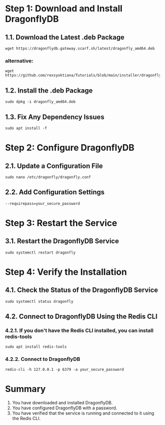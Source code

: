 # Step 1: Download and Install DragonflyDB
## 1.1. Download the Latest .deb Package
    wget https://dragonflydb.gateway.scarf.sh/latest/dragonfly_amd64.deb
### alternative:
    wget https://github.com/rexsyoktiana/Tutorials/blob/main/installer/dragonfly_amd64.deb
## 1.2. Install the .deb Package
    sudo dpkg -i dragonfly_amd64.deb
## 1.3. Fix Any Dependency Issues
    sudo apt install -f
# Step 2: Configure DragonflyDB
## 2.1. Update a Configuration File
    sudo nano /etc/dragonfly/dragonfly.conf
## 2.2. Add Configuration Settings
    --requirepass=your_secure_password
# Step 3: Restart the Service
## 3.1. Restart the DragonflyDB Service
    sudo systemctl restart dragonfly
# Step 4: Verify the Installation
## 4.1. Check the Status of the DragonflyDB Service
    sudo systemctl status dragonfly
## 4.2. Connect to DragonflyDB Using the Redis CLI
### 4.2.1. If you don't have the Redis CLI installed, you can install redis-tools
    sudo apt install redis-tools
### 4.2.2. Connect to DragonflyDB
    redis-cli -h 127.0.0.1 -p 6379 -a your_secure_password
    
# Summary
1. You have downloaded and installed DragonflyDB.
2. You have configured DragonflyDB with a password.
3. You have verified that the service is running and connected to it using the Redis CLI.
